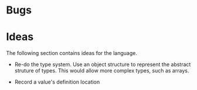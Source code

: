 # Bugs

# Ideas

The following section contains ideas for the language.

- Re-do the type system. Use an object structure to represent the abstract struture of types. This would allow more complex types, such as arrays.

- Record a value's definition location
